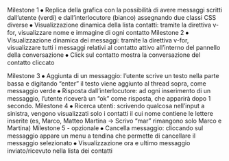 Milestone 1
⦁	Replica della grafica con la possibilità di avere messaggi scritti dall’utente (verdi) e dall’interlocutore (bianco) assegnando due classi CSS diverse
⦁	Visualizzazione dinamica della lista contatti: tramite la direttiva v-for, visualizzare nome e immagine di ogni contatto
Milestone 2
⦁	Visualizzazione dinamica dei messaggi: tramite la direttiva v-for, visualizzare tutti i messaggi relativi al contatto attivo all’interno del pannello della conversazione
⦁	Click sul contatto mostra la conversazione del contatto cliccato


Milestone 3
⦁	Aggiunta di un messaggio: l’utente scrive un testo nella parte bassa e digitando “enter” il testo viene aggiunto al thread sopra, come messaggio verde
⦁	Risposta dall’interlocutore: ad ogni inserimento di un messaggio, l’utente riceverà un “ok” come risposta, che apparirà dopo 1 secondo.
Milestone 4
⦁	Ricerca utenti: scrivendo qualcosa nell’input a sinistra, vengono visualizzati solo i contatti il cui nome contiene le lettere inserite (es, Marco, Matteo Martina -> Scrivo “mar” rimangono solo Marco e Martina)
Milestone 5 - opzionale
⦁	Cancella messaggio: cliccando sul messaggio appare un menu a tendina che permette di cancellare il messaggio selezionato
⦁	Visualizzazione ora e ultimo messaggio inviato/ricevuto nella lista dei contatti 
